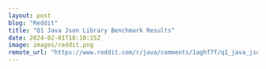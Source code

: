 ```yaml
---
layout: post
blog: "Reddit"
title: "Q1 Java Json Library Benchmark Results"
date: 2024-02-01T18:10:15Z
image: images/reddit.png
remote_url: "https://www.reddit.com/r/java/comments/1aghf7f/q1_java_json_library_benchmark_results/"
---
```

